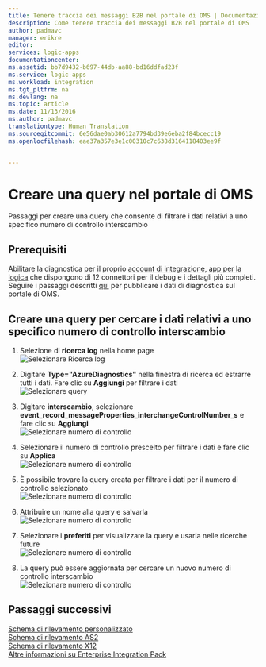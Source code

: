 ```yaml
---
title: Tenere traccia dei messaggi B2B nel portale di OMS | Documentazione Microsoft
description: Come tenere traccia dei messaggi B2B nel portale di OMS
author: padmavc
manager: erikre
editor: 
services: logic-apps
documentationcenter: 
ms.assetid: bb7d9432-b697-44db-aa88-bd16ddfad23f
ms.service: logic-apps
ms.workload: integration
ms.tgt_pltfrm: na
ms.devlang: na
ms.topic: article
ms.date: 11/13/2016
ms.author: padmavc
translationtype: Human Translation
ms.sourcegitcommit: 6e56dae0ab30612a7794bd39e6eba2f84bcecc19
ms.openlocfilehash: eae37a357e3e1c00310c7c638d3164118403ee9f


---
```

# <a name="create-a-query-in-oms-portal"></a>Creare una query nel portale di OMS 
Passaggi per creare una query che consente di filtrare i dati relativi a uno specifico numero di controllo interscambio

## <a name="prerequisites"></a>Prerequisiti

Abilitare la diagnostica per il proprio [account di integrazione](app-service-logic-monitor-b2b-message.md), [app per la logica](app-service-logic-monitor-your-logic-apps.md#azure-diagnostics-and-alerts) che dispongono di 12 connettori per il debug e i dettagli più completi.  Seguire i passaggi descritti [qui](app-service-logic-track-b2b-messages-omsportal.md) per pubblicare i dati di diagnostica sul portale di OMS.

## <a name="create-a-query-to-search-data-for-a-specific-interchange-control-number"></a>Creare una query per cercare i dati relativi a uno specifico numero di controllo interscambio

1. Selezione di **ricerca log** nella home page  
![Selezionare Ricerca log](./media/app-service-logic-track-b2b-messages-omsportal-query-filter-control-number/logsearch.png)

2. Digitare **Type="AzureDiagnostics"** nella finestra di ricerca ed estrarre tutti i dati.  Fare clic su **Aggiungi** per filtrare i dati  
![Selezionare query](./media/app-service-logic-track-b2b-messages-omsportal-query-filter-control-number/query1.png)

3. Digitare **interscambio**, selezionare **event_record_messageProperties_interchangeControlNumber_s** e fare clic su **Aggiungi**  
![Selezionare numero di controllo](./media/app-service-logic-track-b2b-messages-omsportal-query-filter-control-number/query2.png)

4. Selezionare il numero di controllo prescelto per filtrare i dati e fare clic su **Applica**  
![Selezionare numero di controllo](./media/app-service-logic-track-b2b-messages-omsportal-query-filter-control-number/query3.png)

5. È possibile trovare la query creata per filtrare i dati per il numero di controllo selezionato   
![Selezionare numero di controllo](./media/app-service-logic-track-b2b-messages-omsportal-query-filter-control-number/query4.png)

6. Attribuire un nome alla query e salvarla   
![Selezionare numero di controllo](./media/app-service-logic-track-b2b-messages-omsportal-query-filter-control-number/query5.png) 

7. Selezionare i **preferiti** per visualizzare la query e usarla nelle ricerche future  
![Selezionare numero di controllo](./media/app-service-logic-track-b2b-messages-omsportal-query-filter-control-number/query7.png)

8. La query può essere aggiornata per cercare un nuovo numero di controllo interscambio  
![Selezionare numero di controllo](./media/app-service-logic-track-b2b-messages-omsportal-query-filter-control-number/query6.png) 


## <a name="next-steps"></a>Passaggi successivi
[Schema di rilevamento personalizzato](app-service-logic-track-integration-account-custom-tracking-shema.md "Learn about Custom Tracking Schema")   
[Schema di rilevamento AS2](app-service-logic-track-integration-account-as2-tracking-shemas.md "Learn about AS2 Tracking Schema")    
[Schema di rilevamento X12](app-service-logic-track-integration-account-x12-tracking-shemas.md "Learn about X12 Tracking Schema")  
[Altre informazioni su Enterprise Integration Pack](app-service-logic-enterprise-integration-overview.md "Learn about Enterprise Integration Pack") 


<!--HONumber=Nov16_HO3-->


